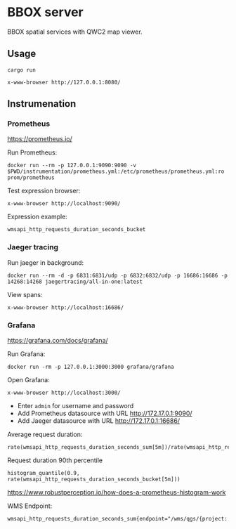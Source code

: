 BBOX server
===========

BBOX spatial services with QWC2 map viewer.


Usage
-----

    cargo run

    x-www-browser http://127.0.0.1:8080/


Instrumenation
-------------

### Prometheus

https://prometheus.io/

Run Prometheus:

    docker run --rm -p 127.0.0.1:9090:9090 -v $PWD/instrumentation/prometheus.yml:/etc/prometheus/prometheus.yml:ro prom/prometheus

Test expression browser:

    x-www-browser http://localhost:9090/

Expression example:

    wmsapi_http_requests_duration_seconds_bucket


### Jaeger tracing

Run jaeger in background:

    docker run --rm -d -p 6831:6831/udp -p 6832:6832/udp -p 16686:16686 -p 14268:14268 jaegertracing/all-in-one:latest

View spans:

    x-www-browser http://localhost:16686/


### Grafana

https://grafana.com/docs/grafana/

Run Grafana:

    docker run -rm -p 127.0.0.1:3000:3000 grafana/grafana

Open Grafana:

    x-www-browser http://localhost:3000/

- Enter `admin` for username and password
- Add Prometheus datasource with URL http://172.17.0.1:9090/
- Add Jaeger datasource with URL http://172.17.0.1:16686/

Average request duration:

    rate(wmsapi_http_requests_duration_seconds_sum[5m])/rate(wmsapi_http_requests_duration_seconds_count[5m])

Request duration 90th percentile
        
    histogram_quantile(0.9, rate(wmsapi_http_requests_duration_seconds_bucket[5m]))

https://www.robustperception.io/how-does-a-prometheus-histogram-work

WMS Endpoint:

    wmsapi_http_requests_duration_seconds_sum{endpoint="/wms/qgs/{project:.+}"}

